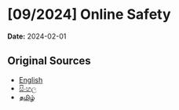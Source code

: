 # [09/2024] Online Safety

**Date:** 2024-02-01

## Original Sources

- [English](https://documents.gov.lk/view/acts/2024/2/09-2024_E.pdf)
- [සිංහල](https://documents.gov.lk/view/acts/2024/2/09-2024_S.pdf)
- [தமிழ்](https://documents.gov.lk/view/acts/2024/2/09-2024_T.pdf)
